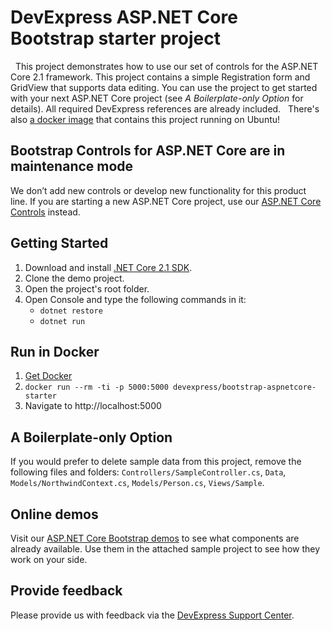 # DevExpress ASP.NET Core Bootstrap starter project
 
This project demonstrates how to use our set of controls for the ASP.NET Core 2.1 framework. This project contains a simple Registration form and GridView that supports data editing. You can use the project to get started with your next ASP.NET Core project (see *A Boilerplate-only Option* for details). All required DevExpress references are already included. 
 
There's also [a docker image](https://hub.docker.com/r/devexpress/bootstrap-aspnetcore-starter) that contains this project running on Ubuntu!
 
## Bootstrap Controls for ASP.NET Core are in maintenance mode
We don’t add new controls or develop new functionality for this product line. If you are starting a new ASP.NET Core project, use our [ASP.NET Core Controls](https://demos.devexpress.com/aspnetcore/) instead.
 
## Getting Started
1. Download and install [.NET Core 2.1 SDK](https://www.microsoft.com/net/download/core).
2. Clone the demo project. 
3. Open the project's root folder.
4. Open Console and type the following commands in it:
   - `dotnet restore`
   - `dotnet run`
 
## Run in Docker 
1. [Get Docker](https://docs.docker.com/engine/installation/)
2. `docker run --rm -ti -p 5000:5000 devexpress/bootstrap-aspnetcore-starter`
3. Navigate to http://localhost:5000
 
## A Boilerplate-only Option 
If you would prefer to delete sample data from this project, remove the following files and folders: `Controllers/SampleController.cs`, `Data`, `Models/NorthwindContext.cs`, `Models/Person.cs`, `Views/Sample`.
 
## Online demos 
Visit our [ASP.NET Core Bootstrap demos](https://demos.devexpress.com/aspnetcore-bootstrap) to see what components are already available. Use them in the attached sample project to see how they work on your side. 
 
## Provide feedback 
Please provide us with feedback via the [DevExpress Support Center](https://www.devexpress.com/Support/Center/Question/Create).
 
